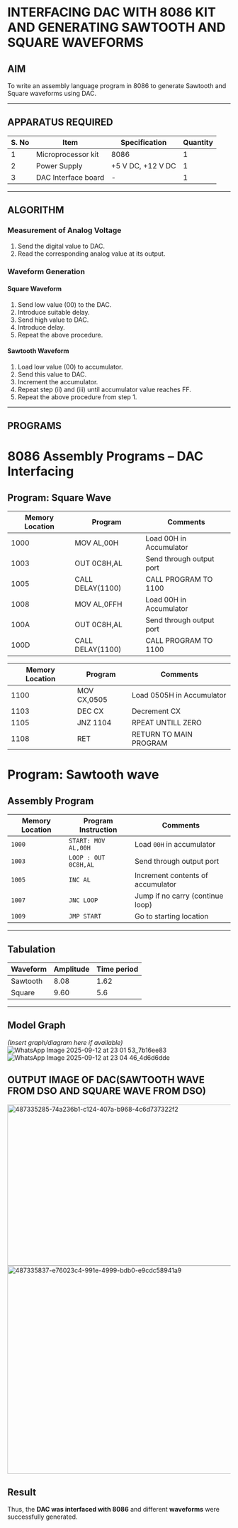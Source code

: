 # INTERFACING DAC WITH 8086 KIT AND GENERATING SAWTOOTH AND SQUARE WAVEFORMS

## AIM
To write an assembly language program in 8086 to generate Sawtooth and Square waveforms using DAC.

---

## APPARATUS REQUIRED

| S. No | Item              | Specification   | Quantity |
|-------|------------------|-----------------|----------|
| 1     | Microprocessor kit | 8086            | 1        |
| 2     | Power Supply      | +5 V DC, +12 V DC | 1      |
| 3     | DAC Interface board | -              | 1        |

---

## ALGORITHM

### Measurement of Analog Voltage
1. Send the digital value to DAC.  
2. Read the corresponding analog value at its output.  

### Waveform Generation

#### Square Waveform
1. Send low value (00) to the DAC.  
2. Introduce suitable delay.  
3. Send high value to DAC.  
4. Introduce delay.  
5. Repeat the above procedure.  

#### Sawtooth Waveform
1. Load low value (00) to accumulator.  
2. Send this value to DAC.  
3. Increment the accumulator.  
4. Repeat step (ii) and (iii) until accumulator value reaches FF.  
5. Repeat the above procedure from step 1.  

---

## PROGRAMS

# 8086 Assembly Programs – DAC Interfacing

## Program: Square Wave

| Memory Location | Program     | Comments                          |
|-----------------|-------------|-----------------------------------|
| 1000            | MOV AL,00H  | Load 00H in Accumulator           |
| 1003            |  OUT 0C8H,AL | Send through output port         |
| 1005            |  CALL DELAY(1100)  | CALL PROGRAM TO 1100      |
| 1008            |  MOV AL,0FFH |   Load 00H in Accumulator       |
| 100A            |   OUT 0C8H,AL|  Send through output port       |
| 100D            |  CALL DELAY(1100) | CALL PROGRAM TO 1100       |


| Memory Location | Program     | Comments                          |
|-----------------|-------------|-----------------------------------|
| 1100            | MOV CX,0505  | Load 0505H in Accumulator           |
| 1103            |  DEC CX | Decrement CX        |
| 1105           |  JNZ 1104  | RPEAT UNTILL ZERO      |
| 1108            |   RET |   RETURN TO MAIN PROGRAM      |


# Program: Sawtooth wave

## Assembly Program

| Memory Location | Program Instruction   | Comments                        |
|-----------------|-----------------------|---------------------------------|
| `1000`          | `START: MOV AL,00H`  | Load `00H` in accumulator       |
| `1003`          | `LOOP : OUT 0C8H,AL` | Send through output port        |
| `1005`          | `INC AL`             | Increment contents of accumulator |
| `1007`          | `JNC LOOP`           | Jump if no carry (continue loop) |
| `1009`          | `JMP START`          | Go to starting location         |

---

## Tabulation

| Waveform  | Amplitude | Time period | 
|-----------|-----------|-------------|
| Sawtooth  |     8.08  |  1.62       | 
| Square    |    9.60   |     5.6     |
---

## Model Graph

*(Insert graph/diagram here if available)*
![WhatsApp Image 2025-09-12 at 23 01 53_7b16ee83](https://github.com/user-attachments/assets/7e4398c2-47d9-4822-8be0-cabafb4e1652)
![WhatsApp Image 2025-09-12 at 23 04 46_4d6d6dde](https://github.com/user-attachments/assets/dc42a5f5-b4a1-4e7b-8931-f66d894860e1)





## OUTPUT IMAGE OF DAC(SAWTOOTH WAVE FROM DSO AND SQUARE WAVE FROM DSO)


<img width="632" height="363" alt="487335285-74a236b1-c124-407a-b968-4c6d737322f2" src="https://github.com/user-attachments/assets/09472f4e-8b93-4a3e-b538-e92d7f5bfeee" />
<img width="659" height="469" alt="487335837-e76023c4-991e-4999-bdb0-e9cdc58941a9" src="https://github.com/user-attachments/assets/6d23e51d-c156-4e6d-ad42-ee92d8dee070" />


## Result

Thus, the **DAC was interfaced with 8086** and different **waveforms** were successfully generated.




